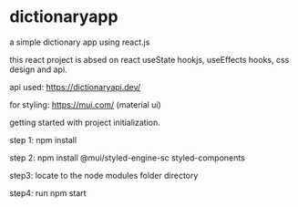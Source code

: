 # dictionaryapp
a simple dictionary app using react.js

this react project is absed on react useState hookjs, useEffects hooks, css design and api.

api used: https://dictionaryapi.dev/


for styling: https://mui.com/ (material ui)



getting started with project initialization.

step 1: npm install

step 2: npm install @mui/styled-engine-sc styled-components

step3: locate to the node modules folder directory

step4: run npm start
